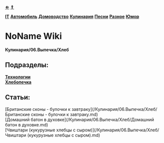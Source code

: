 [**⇐**](../index.md)
[**⇑**](/index.md)

[**IT**](/IT/index.md)
[**Автомобиль**](/Автомобиль/index.md)
[**Домоводство**](/Домоводство/index.md)
[**Кулинария**](/Кулинария/index.md)
[**Песни**](/Песни/index.md)
[**Разное**](/Разное/index.md)
[**Юмор**](/Юмор/index.md)

# NoName Wiki
**Кулинария/06.Выпечка/Хлеб**

## Подразделы:
[**Технологии**](/Кулинария/06.Выпечка/Хлеб/Технологии/index.md)  
[**Хлебопечка**](/Кулинария/06.Выпечка/Хлеб/Хлебопечка/index.md)  

## Статьи:
[Британские сконы - булочки к завтраку](/Кулинария/06.Выпечка/Хлеб/Британские сконы - булочки к завтраку.md)  
[Домашний батон в духовке](/Кулинария/06.Выпечка/Хлеб/Домашний батон в духовке.md)  
[Чвиштари (кукурузные хлебцы с сыром)](/Кулинария/06.Выпечка/Хлеб/Чвиштари (кукурузные хлебцы с сыром).md)  
